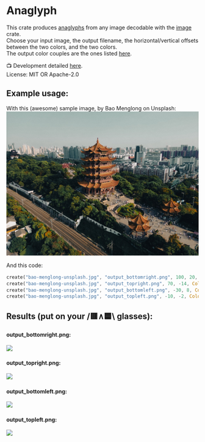 # Anaglyph

This crate produces [anaglyphs](https://en.wikipedia.org/wiki/Anaglyph_3D) from any image decodable with the [image](https://crates.io/crates/image) crate.  
Choose your input image, the output filename, the horizontal/vertical offsets between the two colors, and the two colors.  
The output color couples are the ones listed [here](https://en.wikipedia.org/wiki/Anaglyph_3D#Anaglyphic_color_channels).

📺 Development detailed [here](https://www.youtube.com/watch?v=uCrrtXs3p4w).  
License: MIT OR Apache-2.0

## Example usage:
With this (awesome) sample image, by Bao Menglong on Unsplash: 
![](bao-menglong-unsplash.jpg)


And this code: 
``` rust
create("bao-menglong-unsplash.jpg", "output_bottomright.png", 100, 20, Coloring::RedCyan);
create("bao-menglong-unsplash.jpg", "output_topright.png", 70, -14, Coloring::RedGreen);
create("bao-menglong-unsplash.jpg", "output_bottomleft.png", -30, 8, Coloring::Anachrome);
create("bao-menglong-unsplash.jpg", "output_topleft.png", -10, -2, Coloring::Trioscopic);
```

## Results (put on your /🟥∧🟦\ glasses): 
#### output_bottomright.png:  
![](results/output_bottomright.png)
#### output_topright.png:  
![](results/output_topright.png)
#### output_bottomleft.png:  
![](results/output_bottomleft.png)
#### output_topleft.png:  
![](results/output_topleft.png)
